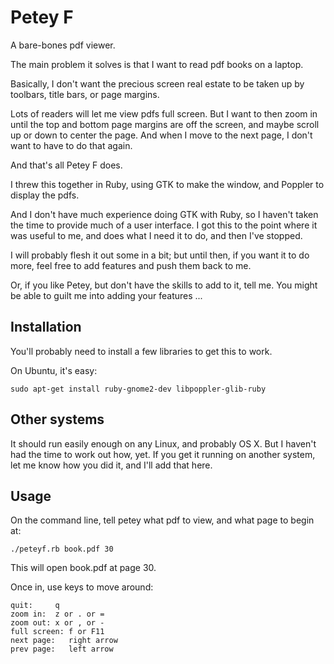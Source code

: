 # Petey F

A bare-bones pdf viewer.

The main problem it solves is that I want to read pdf books on a laptop. 

Basically, I don't want the precious screen real estate to be taken up by toolbars, title bars, or page margins.

Lots of readers will let me view pdfs full screen. But I want to then zoom in until the top and bottom page margins are off the screen, and maybe scroll up or down to center the page. And when I move to the next page, I don't want to have to do that again.

And that's all Petey F does. 

I threw this together in Ruby, using GTK to make the window, and Poppler to display the pdfs.

And I don't have much experience doing GTK with Ruby, so I haven't taken the time to provide much of a user interface. I got this to the point where it was useful to me, and does what I need it to do, and then I've stopped.

I will probably flesh it out some in a bit; but until then, if you want it to do more, feel free to add features and push them back to me.

Or, if you like Petey, but don't have the skills to add to it, tell me. You might be able to guilt me into adding your features ...

## Installation

You'll probably need to install a few libraries to get this to work.

On Ubuntu, it's easy:

    sudo apt-get install ruby-gnome2-dev libpoppler-glib-ruby


## Other systems

It should run easily enough on any Linux, and probably OS X. But I haven't had the time to work out how, yet.  If you get it running on another system, let me know how you did it, and I'll add that here.

## Usage

On the command line, tell petey what pdf to view, and what page to begin at:

    ./peteyf.rb book.pdf 30

This will open book.pdf at page 30.

Once in, use keys to move around:

    quit:     q
    zoom in:  z or . or =
    zoom out: x or , or -
    full screen: f or F11
    next page:   right arrow
    prev page:   left arrow
  

